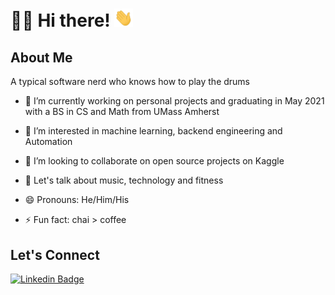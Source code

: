 # :man_technologist: Hi there! <img src="https://github.com/ritwikbagga/ritwikbagga/blob/main/wave.gif" width="30px">


## About Me

A typical software nerd who knows how to play the drums

- 🔭 I’m currently working on personal projects and graduating in May 2021 with a BS in CS and Math from UMass Amherst

- 🌱 I’m interested in machine learning, backend engineering and Automation

- 👯 I’m looking to collaborate on open source projects on Kaggle

- 💬 Let's talk about music, technology and fitness

- 😄 Pronouns: He/Him/His

- ⚡ Fun fact: chai > coffee

## Let's Connect

[![Linkedin Badge](https://img.shields.io/badge/-ritwikbagga-blue?style=flat-square&logo=Linkedin&logoColor=white&link=https://www.linkedin.com/in/ritwikbagga98/)](https://www.linkedin.com/in/ritwikbagga98/)
